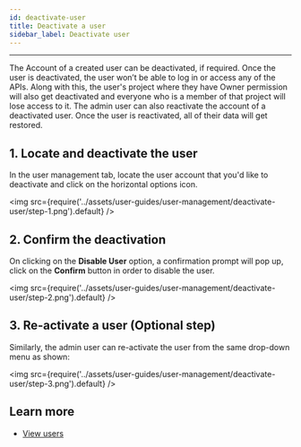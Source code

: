 ```yaml
---
id: deactivate-user
title: Deactivate a user
sidebar_label: Deactivate user
---
```


---

The Account of a created user can be deactivated, if required. Once the user is deactivated, the user won’t be able to log in or access any of the APIs. Along with this, the user's project where they have Owner permission will also get deactivated and everyone who is a member of that project will lose access to it. The admin user can also reactivate the account of a deactivated user. Once the user is reactivated, all of their data will get restored.

## 1. Locate and deactivate the user

In the user management tab, locate the user account that you'd like to deactivate and click on the horizontal options icon.

<img src={require('../assets/user-guides/user-management/deactivate-user/step-1.png').default} />

## 2. Confirm the deactivation

On clicking on the **Disable User** option, a confirmation prompt will pop up, click on the **Confirm** button in order to disable the user.

<img src={require('../assets/user-guides/user-management/deactivate-user/step-2.png').default} />

## 3. Re-activate a user (Optional step)

Similarly, the admin user can re-activate the user from the same drop-down menu as shown:

<img src={require('../assets/user-guides/user-management/deactivate-user/step-3.png').default} />

## Learn more

- [View users](view-user.md)
